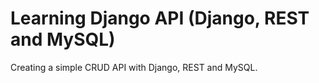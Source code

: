 # Learning Django API (Django, REST and MySQL)

Creating a simple CRUD API with Django, REST and MySQL.
